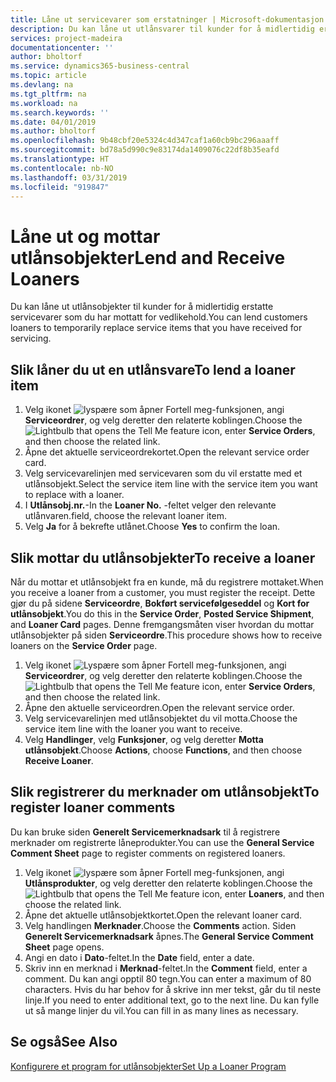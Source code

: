 ```yaml
---
title: Låne ut servicevarer som erstatninger | Microsoft-dokumentasjon
description: Du kan låne ut utlånsvarer til kunder for å midlertidig erstatte servicevarer som du har mottatt for vedlikehold.
services: project-madeira
documentationcenter: ''
author: bholtorf
ms.service: dynamics365-business-central
ms.topic: article
ms.devlang: na
ms.tgt_pltfrm: na
ms.workload: na
ms.search.keywords: ''
ms.date: 04/01/2019
ms.author: bholtorf
ms.openlocfilehash: 9b48cbf20e5324c4d347caf1a60cb9bc296aaaff
ms.sourcegitcommit: bd78a5d990c9e83174da1409076c22df8b35eafd
ms.translationtype: HT
ms.contentlocale: nb-NO
ms.lasthandoff: 03/31/2019
ms.locfileid: "919847"
---
```

# <a name="lend-and-receive-loaners"></a><span data-ttu-id="ff414-103">Låne ut og mottar utlånsobjekter</span><span class="sxs-lookup"><span data-stu-id="ff414-103">Lend and Receive Loaners</span></span>
<span data-ttu-id="ff414-104">Du kan låne ut utlånsobjekter til kunder for å midlertidig erstatte servicevarer som du har mottatt for vedlikehold.</span><span class="sxs-lookup"><span data-stu-id="ff414-104">You can lend customers loaners to temporarily replace service items that you have received for servicing.</span></span>  
  
## <a name="to-lend-a-loaner-item"></a><span data-ttu-id="ff414-105">Slik låner du ut en utlånsvare</span><span class="sxs-lookup"><span data-stu-id="ff414-105">To lend a loaner item</span></span>    
1. <span data-ttu-id="ff414-106">Velg ikonet ![lyspære som åpner Fortell meg-funksjonen](media/ui-search/search_small.png "Fortell hva du vil gjøre"), angi **Serviceordrer**, og velg deretter den relaterte koblingen.</span><span class="sxs-lookup"><span data-stu-id="ff414-106">Choose the ![Lightbulb that opens the Tell Me feature](media/ui-search/search_small.png "Tell me what you want to do") icon, enter **Service Orders**, and then choose the related link.</span></span>  
2. <span data-ttu-id="ff414-107">Åpne det aktuelle serviceordrekortet.</span><span class="sxs-lookup"><span data-stu-id="ff414-107">Open the relevant service order card.</span></span>  
3. <span data-ttu-id="ff414-108">Velg servicevarelinjen med servicevaren som du vil erstatte med et utlånsobjekt.</span><span class="sxs-lookup"><span data-stu-id="ff414-108">Select the service item line with the service item you want to replace with a loaner.</span></span>  
4. <span data-ttu-id="ff414-109">I **Utlånsobj.nr.**-</span><span class="sxs-lookup"><span data-stu-id="ff414-109">In the **Loaner No.**</span></span> <span data-ttu-id="ff414-110">-feltet velger den relevante utlånvaren.</span><span class="sxs-lookup"><span data-stu-id="ff414-110">field, choose the relevant loaner item.</span></span>  
5. <span data-ttu-id="ff414-111">Velg **Ja** for å bekrefte utlånet.</span><span class="sxs-lookup"><span data-stu-id="ff414-111">Choose **Yes** to confirm the loan.</span></span>  

## <a name="to-receive-a-loaner"></a><span data-ttu-id="ff414-112">Slik mottar du utlånsobjekter</span><span class="sxs-lookup"><span data-stu-id="ff414-112">To receive a loaner</span></span>  
<span data-ttu-id="ff414-113">Når du mottar et utlånsobjekt fra en kunde, må du registrere mottaket.</span><span class="sxs-lookup"><span data-stu-id="ff414-113">When you receive a loaner from a customer, you must register the receipt.</span></span> <span data-ttu-id="ff414-114">Dette gjør du på sidene **Serviceordre**, **Bokført servicefølgeseddel** og **Kort for utlånsobjekt**.</span><span class="sxs-lookup"><span data-stu-id="ff414-114">You do this in the **Service Order**, **Posted Service Shipment**, and **Loaner Card** pages.</span></span> <span data-ttu-id="ff414-115">Denne fremgangsmåten viser hvordan du mottar utlånsobjekter på siden **Serviceordre**.</span><span class="sxs-lookup"><span data-stu-id="ff414-115">This procedure shows how to receive loaners on the **Service Order** page.</span></span>  
  
1. <span data-ttu-id="ff414-116">Velg ikonet ![Lyspære som åpner Fortell meg-funksjonen](media/ui-search/search_small.png "Fortell hva du vil gjøre"), angi **Serviceordrer**, og velg deretter den relaterte koblingen.</span><span class="sxs-lookup"><span data-stu-id="ff414-116">Choose the ![Lightbulb that opens the Tell Me feature](media/ui-search/search_small.png "Tell me what you want to do") icon, enter **Service Orders**, and then choose the related link.</span></span>  
2. <span data-ttu-id="ff414-117">Åpne den aktuelle serviceordren.</span><span class="sxs-lookup"><span data-stu-id="ff414-117">Open the relevant service order.</span></span>  
3. <span data-ttu-id="ff414-118">Velg servicevarelinjen med utlånsobjektet du vil motta.</span><span class="sxs-lookup"><span data-stu-id="ff414-118">Choose the service item line with the loaner you want to receive.</span></span>  
4. <span data-ttu-id="ff414-119">Velg **Handlinger**, velg **Funksjoner**, og velg deretter **Motta utlånsobjekt**.</span><span class="sxs-lookup"><span data-stu-id="ff414-119">Choose **Actions**, choose **Functions**, and then choose **Receive Loaner**.</span></span>  

## <a name="to-register-loaner-comments"></a><span data-ttu-id="ff414-120">Slik registrerer du merknader om utlånsobjekt</span><span class="sxs-lookup"><span data-stu-id="ff414-120">To register loaner comments</span></span>  
<span data-ttu-id="ff414-121">Du kan bruke siden **Generelt Servicemerknadsark** til å registrere merknader om registrerte låneprodukter.</span><span class="sxs-lookup"><span data-stu-id="ff414-121">You can use the **General Service Comment Sheet** page to register comments on registered loaners.</span></span>  
  
1. <span data-ttu-id="ff414-122">Velg ikonet ![lyspære som åpner Fortell meg-funksjonen](media/ui-search/search_small.png "Fortell hva du vil gjøre"), angi **Utlånsprodukter**, og velg deretter den relaterte koblingen.</span><span class="sxs-lookup"><span data-stu-id="ff414-122">Choose the ![Lightbulb that opens the Tell Me feature](media/ui-search/search_small.png "Tell me what you want to do") icon, enter **Loaners**, and then choose the related link.</span></span>  
2. <span data-ttu-id="ff414-123">Åpne det aktuelle utlånsobjektkortet.</span><span class="sxs-lookup"><span data-stu-id="ff414-123">Open the relevant loaner card.</span></span>  
3. <span data-ttu-id="ff414-124">Velg handlingen **Merknader**.</span><span class="sxs-lookup"><span data-stu-id="ff414-124">Choose the **Comments** action.</span></span> <span data-ttu-id="ff414-125">Siden **Generelt Servicemerknadsark** åpnes.</span><span class="sxs-lookup"><span data-stu-id="ff414-125">The **General Service Comment Sheet** page opens.</span></span>  
4. <span data-ttu-id="ff414-126">Angi en dato i **Dato**-feltet.</span><span class="sxs-lookup"><span data-stu-id="ff414-126">In the **Date** field, enter a date.</span></span>  
5. <span data-ttu-id="ff414-127">Skriv inn en merknad i **Merknad**-feltet.</span><span class="sxs-lookup"><span data-stu-id="ff414-127">In the **Comment** field, enter a comment.</span></span> <span data-ttu-id="ff414-128">Du kan angi opptil 80 tegn.</span><span class="sxs-lookup"><span data-stu-id="ff414-128">You can enter a maximum of 80 characters.</span></span> <span data-ttu-id="ff414-129">Hvis du har behov for å skrive inn mer tekst, går du til neste linje.</span><span class="sxs-lookup"><span data-stu-id="ff414-129">If you need to enter additional text, go to the next line.</span></span> <span data-ttu-id="ff414-130">Du kan fylle ut så mange linjer du vil.</span><span class="sxs-lookup"><span data-stu-id="ff414-130">You can fill in as many lines as necessary.</span></span>  
  
## <a name="see-also"></a><span data-ttu-id="ff414-131">Se også</span><span class="sxs-lookup"><span data-stu-id="ff414-131">See Also</span></span>  
[<span data-ttu-id="ff414-132">Konfigurere et program for utlånsobjekter</span><span class="sxs-lookup"><span data-stu-id="ff414-132">Set Up a Loaner Program</span></span>](service-how-setup-loaner-program.md)   

